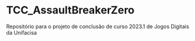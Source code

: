 # TCC_AssaultBreakerZero
Repositório para o projeto de conclusão de curso 2023.1 de Jogos Digitais da Unifacisa
